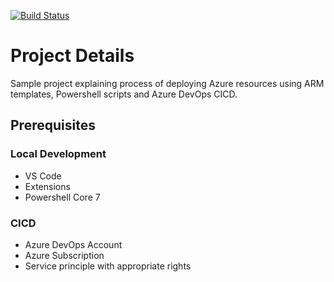 [![Build Status](https://dev.azure.com/bahrinipun/demo-armtemplates-powershell/_apis/build/status/cloud-demo-projects.demo-armtemplates-powershell?branchName=master)](https://dev.azure.com/bahrinipun/demo-armtemplates-powershell/_build/latest?definitionId=55&branchName=master)

# Project Details
Sample project explaining process of deploying Azure resources using ARM templates, Powershell scripts and Azure DevOps CICD.

## Prerequisites
### Local Development
- VS Code
- Extensions
- Powershell Core 7

### CICD
- Azure DevOps Account
- Azure Subscription
- Service principle with appropriate rights

